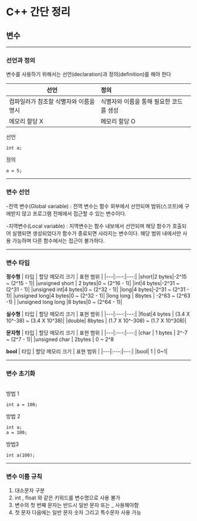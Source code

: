 # C++ 간단 정리 

## 변수 
--------
### 선언과 정의


변수를 사용하기 위해서는 선언(declaration)과 정의(definition)를 해야 한다

|선언 | 정의 |
|---|:---|
|컴파일러가 참조할 식별자와 이름을 명시  |식별자와 이름을 통해 필요한 코드를 생성 |
|메모리 할당 X | 메모리 할당 O|

선언

    int a;
정의

    a = 5;

--------

 ### 변수 선언
-전역 변수(Global variable) : 전역 변수는 함수 외부에서 선언되며 범위(스코프)에 구애받지 않고 프로그램 전체에서 접근할 수 있는 변수이다.

-지역변수(Local variable) : 지역변수는 함수 내보에서 선언되며 해당 함수가 호출되어 실행되면 생성되었다가 함수가 종료되면 사라지는 변수이다. 해당 범위 내에서만 사용 가능하며 다른 함수에서는 접근이 불가하다.

-------
### 변수 타입 
**정수형**
| 타입 | 할당 메모리 크기 | 표현 범위 |
|---|:---:|---:|
|short|2 bytes|-2^15 ~ (2^15 - 1)|
|unsigned short | 2 bytes|0 ~ (2^16 - 1)|
|int|4 bytes|-2^31 ~ (2^31 - 1)|
|unsigned int|4 bytes|0 ~ (2^32 - 1)|
|long|4 bytes|-2^31 ~ (2^31 - 1)|
|unsigned long|4 bytes|0 ~ (2^32 - 1)|
|long long | 8bytes | -2^63 ~ (2^63 -1) |
|unsigned long long |8 bytes|0 ~ (2^64 - 1)|

**실수형**
| 타입 | 할당 메모리 크기 | 표현 범위 |
|---|:---:|---:|
|float|4 bytes | (3.4 X 10^-38) ~ (3.4 X 10^38)|
|double| 8bytes | 	(1.7 X 10^-308) ~ (1.7 X 10^308)|

**문자형**
| 타입 | 할당 메모리 크기 | 표현 범위 |
|---|:---:|---:|
|char | 1 bytes |  2^-7 ~ (2^7 - 1)|
|unsigned char | 2bytes | 0 ~ 2^8

**bool**
| 타입 | 할당 메모리 크기 | 표현 범위 |
|---|:---:|---:|
|bool| 1 | 0~1|

--------

### 변수 초기화
<br>방법 1  

    int a = 100;

방법 2 

    int a;
    a = 100;

방법3 

    int a(100);
--------
### 변수 이름 규칙 
1.   대소문자 구분
2.   int , float 와 같은 키워드를 변수명으로 사용 불가
3.   변수의 첫 번째 문자는 반드시 일반 문자 또는 _ 사용해야함 
4.   첫 문자 다음에는 일반 문자 숫자 그리고 특수문자 사용 가능 
